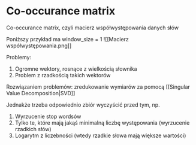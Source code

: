 # Co-occurance matrix

Co-occurance matrix, czyli macierz współwystępowania danych słów

Poniższy przykład ma window_size = 1
![[Macierz współwystępowania.png]]

Problemy:

1. Ogromne wektory, rosnące z wielkością słownika
2. Problem z rzadkością takich wektorów

Rozwiązaniem problemów: zredukowanie wymiarów za pomocą [[Singular Value Decomposition|SVD]]

Jednakże trzeba odpowiednio zbiór wyczyścić przed tym, np.
1. Wyrzucenie stop wordsów
2. Tylko te, które mają jakąś minimalną liczbę występowania (wyrzucenie rzadkich słów)
3. Logarytm z liczebności (wtedy rzadkie słowa mają większe wartości)
